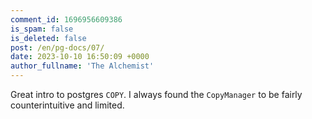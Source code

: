 ```yaml
---
comment_id: 1696956609386
is_spam: false
is_deleted: false
post: /en/pg-docs/07/
date: 2023-10-10 16:50:09 +0000
author_fullname: 'The Alchemist'
---
```


Great intro to postgres `COPY`.  I always found the `CopyManager` to be fairly counterintuitive and limited.
